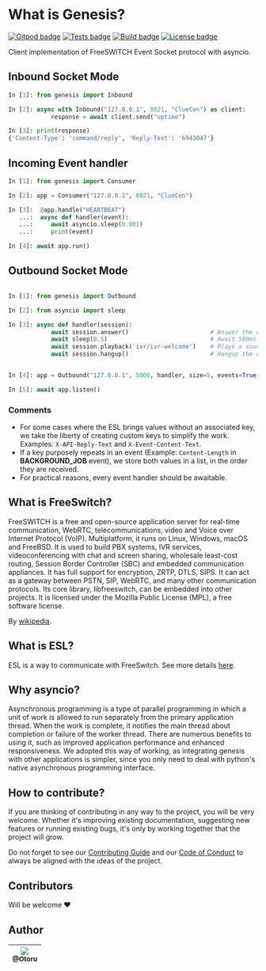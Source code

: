 # What is Genesis?

[![Gitpod badge](https://img.shields.io/badge/Gitpod-ready%20to%20code-908a85?logo=gitpod)](https://gitpod.io/#https://github.com/Otoru/Genesis)
[![Tests badge](https://github.com/Otoru/Genesis/actions/workflows/tests.yml/badge.svg)](https://github.com/Otoru/Genesis/actions/workflows/tests.yml)
[![Build badge](https://github.com/Otoru/Genesis/actions/workflows/pypi.yml/badge.svg)](https://github.com/Otoru/Genesis/actions/workflows/pypi.yml)
[![License badge](https://img.shields.io/github/license/otoru/Genesis.svg)](https://github.com/Otoru/Genesis/blob/master/LICENSE.md)

Client implementation of FreeSWITCH Event Socket protocol with asyncio.

## Inbound Socket Mode

```python
In [1]: from genesis import Inbound

In [2]: async with Inbound("127.0.0.1", 8021, "ClueCon") as client:
            response = await client.send("uptime")

In [3]: print(response)
{'Content-Type': 'command/reply', 'Reply-Text': '6943047'}
```

## Incoming Event handler

```python
In [1]: from genesis import Consumer

In [2]: app = Consumer("127.0.0.1", 8021, "ClueCon")

In [3]:  @app.handle("HEARTBEAT")
   ...:  async def handler(event):
   ...:     await asyncio.sleep(0.001)
   ...:     print(event)

In [4]: await app.run()
```

## Outbound Socket Mode

```python

In [1]: from genesis import Outbound

In [2]: from asyncio import sleep

In [3]: async def handler(session):
            await session.answer()                       # Answer the call
            await sleep(0.5)                             # Await 500ms
            await session.playback('ivr/ivr-welcome')    # Plays a sound file
            await session.hangup()                       # Hangup the call


In [4]: app = Outbound("127.0.0.1", 5000, handler, size=5, events=True, linger=True)

In [5]: await app.listen()
```

### Comments

- For some cases where the ESL brings values without an associated key, we take the liberty of creating custom keys to simplify the work. Examples: `X-API-Reply-Text` and `X-Event-Content-Text`.
- If a key purposely repeats in an event (Example: `Content-Length` in **BACKGROUND_JOB** event), we store both values in a list, in the order they are received.
- For practical reasons, every event handler should be awaitable.

## What is FreeSwitch?

FreeSWITCH is a free and open-source application server for real-time communication, WebRTC, telecommunications, video and Voice over Internet Protocol (VoIP). Multiplatform, it runs on Linux, Windows, macOS and FreeBSD. It is used to build PBX systems, IVR services, videoconferencing with chat and screen sharing, wholesale least-cost routing, Session Border Controller (SBC) and embedded communication appliances. It has full support for encryption, ZRTP, DTLS, SIPS. It can act as a gateway between PSTN, SIP, WebRTC, and many other communication protocols. Its core library, libfreeswitch, can be embedded into other projects. It is licensed under the Mozilla Public License (MPL), a free software license.

By [wikipedia](https://en.wikipedia.org/wiki/FreeSWITCH).

## What is ESL?

ESL is a way to communicate with FreeSwitch. See more details [here](https://freeswitch.org/confluence/display/FREESWITCH/Event+Socket+Library).

## Why asyncio?

Asynchronous programming is a type of parallel programming in which a unit of work is allowed to run separately from the primary application thread. When the work is complete, it notifies the main thread about completion or failure of the worker thread. There are numerous benefits to using it, such as improved application performance and enhanced responsiveness. We adopted this way of working, as integrating genesis with other applications is simpler, since you only need to deal with python's native asynchronous programming interface.

## How to contribute?

If you are thinking of contributing in any way to the project, you will be very welcome. Whether it's improving existing documentation, suggesting new features or running existing bugs, it's only by working together that the project will grow.

Do not forget to see our [Contributing Guide][2] and our [Code of Conduct][3] to always be aligned with the ideas of the project.

[2]: https://github.com/Otoru/Genesis/blob/master/CONTRIBUTING.md
[3]: https://github.com/Otoru/Genesis/blob/master/CODE_OF_CONDUCT.md

## Contributors

Will be welcome ❤️

## Author

| [<img src="https://avatars0.githubusercontent.com/u/26543872?v=3&s=115"><br><sub>@Otoru</sub>](https://github.com/Otoru) |
| :----------------------------------------------------------------------------------------------------------------------: |
